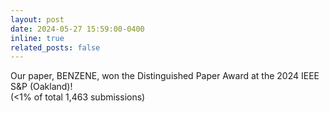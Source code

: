 ```yaml
---
layout: post
date: 2024-05-27 15:59:00-0400
inline: true
related_posts: false
---
```


Our paper, BENZENE, won the Distinguished Paper Award at the 2024 IEEE S&P (Oakland)!
<br>
(<1% of total 1,463 submissions)
